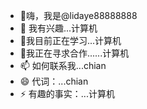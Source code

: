 - 👋嗨，我是@lidaye88888888
- 👀 我有兴趣...计算机
- 🌱我目前正在学习...计算机
- 💞️我正在寻求合作......计算机
- 📫 如何联系我...chian
- 😄 代词：...chian
- ⚡ 有趣的事实：...计算机

<!---
lidaye88888888/lidaye88888888 是一个 ✨ 特殊 ✨ 存储库，因为它的“README.md”（此文件）出现在您的 GitHub 个人资料上。
您可以点击预览链接来查看您的更改。
--->
